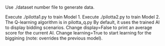 Use
./dataset number file
to generate data.

Execute ./pilotta1.py to train Model 1.
Execute ./pilotta2.py to train Model 2.
The Q-learning algorithm is in pilotta_q.py
By default, it uses the trained AI to display bidding scenarios.
Change display=False to print an average score for the current AI.
Change learning=True to start learning for the biggining (note: overrides the previous model).
